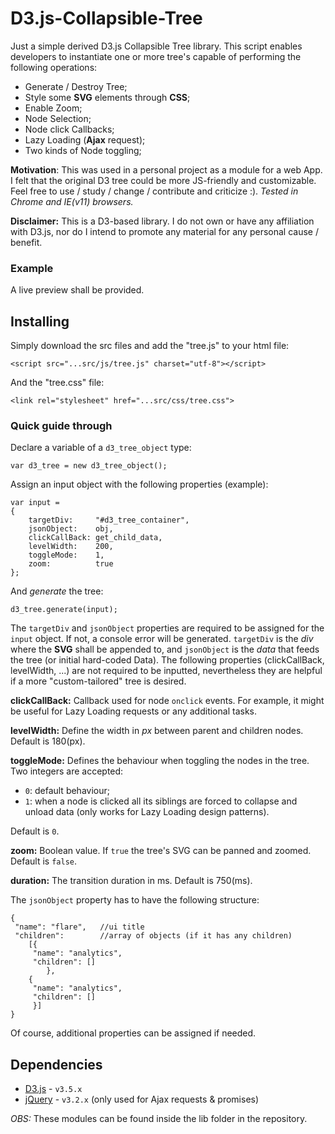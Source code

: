 # D3.js-Collapsible-Tree
Just a simple derived D3.js Collapsible Tree library. This script enables developers to instantiate one or more tree's capable of performing the following operations:

* Generate / Destroy Tree;
* Style some **SVG** elements through **CSS**;
* Enable Zoom;
* Node Selection;
* Node click Callbacks;
* Lazy Loading (**Ajax** request);
* Two kinds of Node toggling;

**Motivation**: This was used in a personal project as a module for a web App. I felt that the original D3 tree could be more JS-friendly and customizable. Feel free to use / study / change / contribute and criticize :).
*Tested in Chrome and IE(v11) browsers.*

**Disclaimer:** This is a D3-based library. I do not own or have any affiliation with D3.js, nor do I intend to promote any material for any personal cause / benefit.

### Example

A live preview shall be provided.

## Installing

Simply download the src files and add the "tree.js" to your html file:

```
<script src="...src/js/tree.js" charset="utf-8"></script> 
```

And the "tree.css" file:
```
<link rel="stylesheet" href="...src/css/tree.css">
```

### Quick guide through

Declare a variable of a ```d3_tree_object``` type:

```
var d3_tree = new d3_tree_object();
```

Assign an input object with the following properties (example):

```
var input = 
{
	targetDiv:     "#d3_tree_container",
	jsonObject:    obj,									
	clickCallBack: get_child_data,				
	levelWidth:    200,										
	toggleMode:    1,											
	zoom:          true                   
};
```
And *generate* the tree:

```
d3_tree.generate(input);
```

The ```targetDiv``` and ```jsonObject``` properties are required to be assigned for the ```input``` object. If not, a console error will be generated. ```targetDiv``` is the *div* where the **SVG** shall be appended to, and ```jsonObject``` is the *data* that feeds the tree (or initial hard-coded Data). The following properties (clickCallBack, levelWidth, ...) are not required to be inputted, nevertheless they are helpful if a more "custom-tailored" tree is desired.

**clickCallBack:** Callback used for node ```onclick``` events. For example, it might be useful for Lazy Loading requests or any additional tasks.

**levelWidth:** Define the width in *px* between parent and children nodes. Default is 180(px).

**toggleMode:** Defines the behaviour when toggling the nodes in the tree. Two integers are accepted: 

* ```0```: default behaviour; 
* ```1```: when a node is clicked all its siblings are forced to collapse and unload data (only works for Lazy Loading design patterns). 

Default is ```0```.

**zoom:** Boolean value. If ```true``` the tree's SVG can be panned and zoomed. Default is ```false```.

**duration:** The transition duration in ms. Default is 750(ms).


The ```jsonObject``` property has to have the following structure:
```
{
 "name": "flare",   //ui title
 "children":        //array of objects (if it has any children)
	[{    
	 "name": "analytics",
	 "children": [] 
		},
	{
	 "name": "analytics",
	 "children": []
	 }]
}
```

Of course, additional properties can be assigned if needed.

## Dependencies

* [D3.js](https://github.com/d3/d3/releases/tag/v3.5.17) - ```v3.5.x```
* [jQuery](https://jquery.com/download/) - ```v3.2.x``` (only used for Ajax requests & promises)

*OBS:* These modules can be found inside the lib folder in the repository.